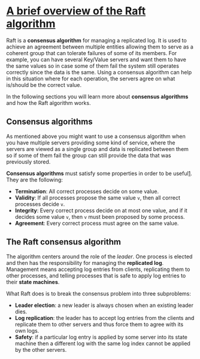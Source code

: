 # [A brief overview of the Raft algorithm](http://blog.carlosgaldino.com/a-brief-overview-of-the-raft-algorithm.html)

Raft is a **consensus algorithm** for managing a replicated log. It is used to achieve an agreement between multiple entities allowing them to serve as a coherent group that can tolerate failures of some of its members. For example, you can have several Key/Value servers and want them to have the same values so in case some of them fail the system still operates correctly since the data is the same. Using a consensus algorithm can help in this situation where for each operation, the servers agree on what is/should be the correct value.

In the following sections you will learn more about **consensus algorithms** and how the Raft algorithm works.

## Consensus algorithms

As mentioned above you might want to use a consensus algorithm when you have multiple servers providing some kind of service, where the servers are viewed as a single group and data is replicated between them so if some of them fail the group can still provide the data that was previously stored.

**Consensus algorithms** must satisfy some properties in order to be useful[1](http://blog.carlosgaldino.com/a-brief-overview-of-the-raft-algorithm.html#fn1). They are the following:

- **Termination**: All correct processes decide on some value.
- **Validity**: If all processes propose the same value `v`, then all correct processes decide `v`.
- **Integrity**: Every correct process decide on at most one value, and if it decides some value `v`, then `v` must been proposed by some process.
- **Agreement**: Every correct process must agree on the same value.

## The Raft consensus algorithm

The algorithm centers around the role of the *leader*. One process is elected and then has the responsibility for managing the **replicated log**. Management means accepting log entries from clients, replicating them to other processes, and telling processes that is safe to apply log entries to their **state machines**.

What Raft does is to break the consensus problem into three subproblems:

- **Leader election**: a new leader is always chosen when an existing leader dies.
- **Log replication**: the leader has to accept log entries from the clients and replicate them to other servers and thus force them to agree with its own logs.
- **Safety**: if a particular log entry is applied by some server into its state machine then a different log with the same log index cannot be applied by the other servers.

